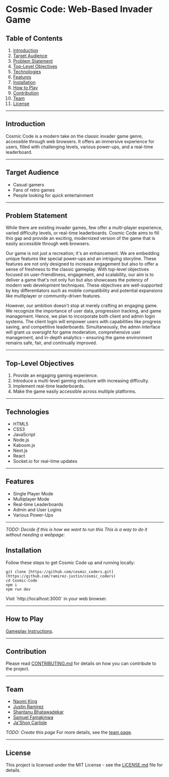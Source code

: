 # Cosmic Code: Web-Based Invader Game

## Table of Contents
1. [Introduction](#introduction)
2. [Target Audience](#target-audience)
3. [Problem Statement](#problem-statement)
4. [Top-Level Objectives](#top-level-objectives)
5. [Technologies](#technologies)
6. [Features](#features)
7. [Installation](#installation)
8. [How to Play](#how-to-play)
9. [Contribution](#contribution)
10. [Team](#team)
11. [License](#license)

---

## Introduction
Cosmic Code is a modern take on the classic invader game genre, accessible through web browsers. It offers an immersive experience for users, filled with challenging levels, various power-ups, and a real-time leaderboard.

---

## Target Audience
- Casual gamers
- Fans of retro games
- People looking for quick entertainment

---

## Problem Statement
While there are existing invader games, few offer a multi-player experience, varied difficulty levels, or real-time leaderboards. Cosmic Code aims to fill this gap and provide an exciting, modernized version of the game that is easily accessible through web browsers.

Our game is not just a recreation; it's an enhancement. We are embedding unique features like special power-ups and an intriguing storyline. These features are not only designed to increase engagement but also to offer a sense of freshness to the classic gameplay. With top-level objectives focused on user-friendliness, engagement, and scalability, our aim is to deliver a game that's not only fun but also showcases the potency of modern web development techniques. These objectives are well-supported by key differentiators such as mobile compatibility and potential expansions like multiplayer or community-driven features.

However, our ambition doesn't stop at merely crafting an engaging game. We recognize the importance of user data, progression tracking, and game management. Hence, we plan to incorporate both client and admin login systems. The client login will empower users with capabilities like progress saving, and competitive leaderboards. Simultaneously, the admin interface will grant us oversight for game moderation, comprehensive user management, and in-depth analytics – ensuring the game environment remains safe, fair, and continually improved.

---

## Top-Level Objectives
1. Provide an engaging gaming experience.
2. Introduce a multi-level gaming structure with increasing difficulty.
3. Implement real-time leaderboards.
4. Make the game easily accessible across multiple platforms.

---

## Technologies
- HTML5
- CSS3
- JavaScript
- Node.js
- Kaboom.js
- Next.js
- React
- Socket.io for real-time updates

---

## Features
- Single Player Mode
- Multiplayer Mode
- Real-time Leaderboards
- Admin and User Logins
- Various Power-Ups

---
_TODO: Decide if this is how we want to run this_
_This is a way to do it without needing a webpage:_
## Installation
Follow these steps to get Cosmic Code up and running locally:
```
git clone [https://github.com/cosmic_coders.git](https://github.com/ramirez-justin/cosmic_coders)
cd Cosmic-Code
npm i
npm run dev
```

Visit \`http://localhost:3000\` in your web browser.

---

## How to Play
[Gameplay Instructions](INSTRUCTION.md).

---

## Contribution
Please read [CONTRIBUTING.md](CONTRIBUTING.md) for details on how you can contribute to the project.

---

## Team
- [Naomi King](https://github.com/9Nking)
- [Justin Ramirez](https://github.com/ramirez-justin)
- [Shantanu Bhatawadekar](https://github.com/sbhat8)
- [Samuel Famakinwa](https://github.com/Saibabi)
- [Ja'Shon Carlisle](https://github.com/jashon-carlisle)

_TODO: Create this page_
For more details, see the [team page](TEAM.md).

---

## License
This project is licensed under the MIT License - see the [LICENSE.md](LICENSE) file for details.
